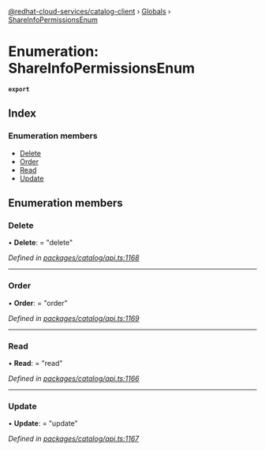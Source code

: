 [@redhat-cloud-services/catalog-client](../README.md) › [Globals](../globals.md) › [ShareInfoPermissionsEnum](shareinfopermissionsenum.md)

# Enumeration: ShareInfoPermissionsEnum

**`export`** 

## Index

### Enumeration members

* [Delete](shareinfopermissionsenum.md#delete)
* [Order](shareinfopermissionsenum.md#order)
* [Read](shareinfopermissionsenum.md#read)
* [Update](shareinfopermissionsenum.md#update)

## Enumeration members

###  Delete

• **Delete**: = "delete"

*Defined in [packages/catalog/api.ts:1168](https://github.com/RedHatInsights/javascript-clients/blob/master/packages/catalog/api.ts#L1168)*

___

###  Order

• **Order**: = "order"

*Defined in [packages/catalog/api.ts:1169](https://github.com/RedHatInsights/javascript-clients/blob/master/packages/catalog/api.ts#L1169)*

___

###  Read

• **Read**: = "read"

*Defined in [packages/catalog/api.ts:1166](https://github.com/RedHatInsights/javascript-clients/blob/master/packages/catalog/api.ts#L1166)*

___

###  Update

• **Update**: = "update"

*Defined in [packages/catalog/api.ts:1167](https://github.com/RedHatInsights/javascript-clients/blob/master/packages/catalog/api.ts#L1167)*

